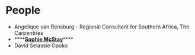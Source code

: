 # People

* Angelique van Rensburg - Regional Consultant for Southern Africa, The Carpentries
* \*\*\*\*[**Sophie McStay**](https://www.instagram.com/hii_sophie/)\*\*\*\*
* David Selassie Opuko

